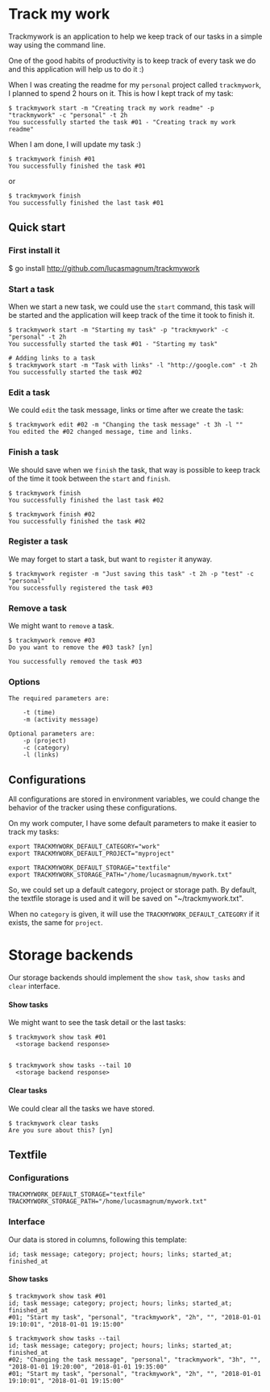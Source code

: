 # Track my work
Trackmywork is an application to help we keep track of our tasks in a simple way using the command line.

One of the good habits of productivity is to keep track of every task we do and this application will help us to do it :)

When I was creating the readme for my `personal` project called `trackmywork`, I planned to spend 2 hours on it. This is how I kept track of my task: 

    $ trackmywork start -m "Creating track my work readme" -p "trackmywork" -c "personal" -t 2h
    You successfully started the task #01 - "Creating track my work readme"

When I am done, I will update my task :)
  
    $ trackmywork finish #01
    You successfully finished the task #01
    
or
    
    $ trackmywork finish 
    You successfully finished the last task #01
    
    
## Quick start


### First install it

  $ go install http://github.com/lucasmagnum/trackmywork


### Start a task
When we start a new task, we could use the `start` command, this task will be started and the application will keep track of the time it took to finish it.

    $ trackmywork start -m "Starting my task" -p "trackmywork" -c "personal" -t 2h
    You successfully started the task #01 - "Starting my task"

    # Adding links to a task
    $ trackmywork start -m "Task with links" -l "http://google.com" -t 2h
    You successfully started the task #02

### Edit a task
We could `edit` the task message, links or time after we create the task:

    $ trackmywork edit #02 -m "Changing the task message" -t 3h -l ""
    You edited the #02 changed message, time and links.


### Finish a task
We should save when we `finish` the task, that way is possible to keep track of the time it took between the `start` and `finish`.

    $ trackmywork finish
    You successfully finished the last task #02
    
    $ trackmywork finish #02
    You successfully finished the task #02


### Register a task
We may forget to start a task, but want to `register` it anyway. 
  
    $ trackmywork register -m "Just saving this task" -t 2h -p "test" -c "personal"
    You successfully registered the task #03
    
### Remove a task
We might want to `remove` a task.

    $ trackmywork remove #03
    Do you want to remove the #03 task? [yn]
    
    You successfully removed the task #03

### Options

    The required parameters are:

        -t (time)
        -m (activity message)

    Optional parameters are:
        -p (project)
        -c (category)
        -l (links)


## Configurations

All configurations are stored in environment variables, we could change the behavior of the tracker using these configurations.

On my work computer, I have some default parameters to make it easier to track my tasks:

    export TRACKMYWORK_DEFAULT_CATEGORY="work"
    export TRACKMYWORK_DEFAULT_PROJECT="myproject"

    export TRACKMYWORK_DEFAULT_STORAGE="textfile"
    export TRACKMYWORK_STORAGE_PATH="/home/lucasmagnum/mywork.txt"

So, we could set up a default category, project or storage path.
By default, the textfile storage is used and it will be saved on "~/trackmywork.txt".

When no `category` is given, it will use the `TRACKMYWORK_DEFAULT_CATEGORY` if it exists, the same for `project`.


# Storage backends

Our storage backends should implement the `show task`, `show tasks` and `clear` interface. 


#### Show tasks
We might want to see the task detail or the last tasks:

    $ trackmywork show task #01
      <storage backend response>
  
  
    $ trackmywork show tasks --tail 10 
      <storage backend response>


#### Clear tasks
We could clear all the tasks we have stored.

    $ trackmywork clear tasks
    Are you sure about this? [yn]
   


## Textfile

### Configurations

    TRACKMYWORK_DEFAULT_STORAGE="textfile"
    TRACKMYWORK_STORAGE_PATH="/home/lucasmagnum/mywork.txt"


### Interface

Our data is stored in columns, following this template:

    id; task message; category; project; hours; links; started_at; finished_at


#### Show tasks
    
    $ trackmywork show task #01
    id; task message; category; project; hours; links; started_at; finished_at
    #01; "Start my task", "personal", "trackmywork", "2h", "", "2018-01-01 19:10:01", "2018-01-01 19:15:00"

    $ trackmywork show tasks --tail 
    id; task message; category; project; hours; links; started_at; finished_at
    #02; "Changing the task message", "personal", "trackmywork", "3h", "", "2018-01-01 19:20:00", "2018-01-01 19:35:00"
    #01; "Start my task", "personal", "trackmywork", "2h", "", "2018-01-01 19:10:01", "2018-01-01 19:15:00"
